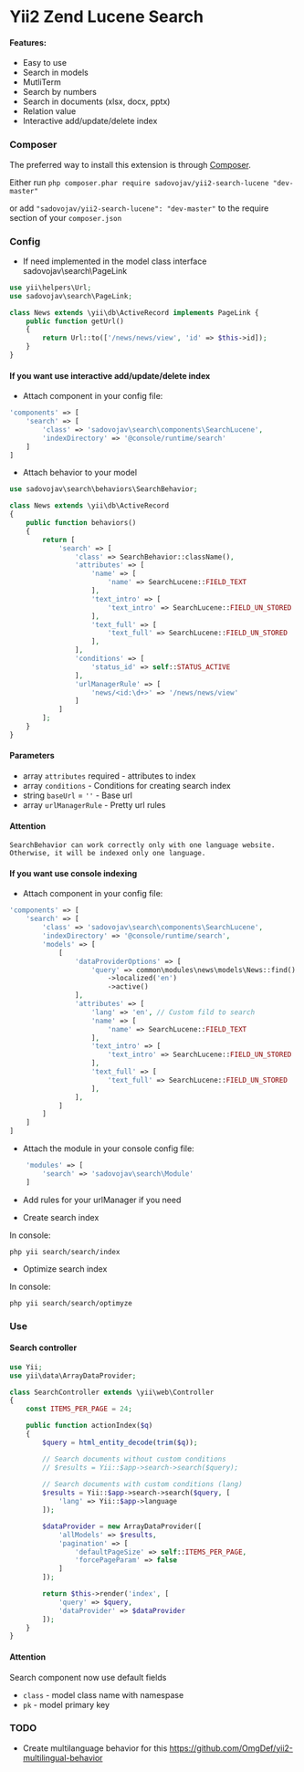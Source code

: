 # Yii2 Zend Lucene Search

#### Features:
- Easy to use
- Search in models
- MutliTerm
- Search by numbers
- Search in documents (xlsx, docx, pptx)
- Relation value
- Interactive add/update/delete index

### Composer

The preferred way to install this extension is through [Composer](http://getcomposer.org/).

Either run ```php composer.phar require sadovojav/yii2-search-lucene "dev-master"```

or add ```"sadovojav/yii2-search-lucene": "dev-master"``` to the require section of your ```composer.json```

### Config

* If need implemented in the model class interface sadovojav\search\PageLink

```php
use yii\helpers\Url;
use sadovojav\search\PageLink;

class News extends \yii\db\ActiveRecord implements PageLink {
    public function getUrl()
    {
        return Url::to(['/news/news/view', 'id' => $this->id]);
    }
}
```

#### If you want use interactive add/update/delete index

* Attach component in your config file:

```php
'components' => [
    'search' => [
        'class' => 'sadovojav\search\components\SearchLucene',
        'indexDirectory' => '@console/runtime/search'
    ]
]
```

* Attach behavior to your model

```php
use sadovojav\search\behaviors\SearchBehavior;

class News extends \yii\db\ActiveRecord
{
    public function behaviors()
    {
        return [
        	'search' => [
                'class' => SearchBehavior::className(),
                'attributes' => [
                    'name' => [
                        'name' => SearchLucene::FIELD_TEXT
                    ],
                    'text_intro' => [
                        'text_intro' => SearchLucene::FIELD_UN_STORED
                    ],
                    'text_full' => [
                        'text_full' => SearchLucene::FIELD_UN_STORED
                    ],
                ],
                'conditions' => [
                    'status_id' => self::STATUS_ACTIVE
                ],
                'urlManagerRule' => [
                    'news/<id:\d+>' => '/news/news/view'
                ]
            ]
        ];
    }
}
```

#### Parameters

- array `attributes` required - attributes to index
- array `conditions` - Conditions for creating search index
- string `baseUrl` = `''` - Base url
- array `urlManagerRule` -  Pretty url rules

#### Attention

```
SearchBehavior can work correctly only with one language website. Otherwise, it will be indexed only one language.
```

#### If you want use console indexing

* Attach component in your config file:

```php
'components' => [
    'search' => [
        'class' => 'sadovojav\search\components\SearchLucene',
        'indexDirectory' => '@console/runtime/search',
        'models' => [
            [
                'dataProviderOptions' => [
                    'query' => common\modules\news\models\News::find()
                        ->localized('en')
                        ->active()
                ],
                'attributes' => [
                    'lang' => 'en', // Custom fild to search
                    'name' => [
                        'name' => SearchLucene::FIELD_TEXT
                    ],
                    'text_intro' => [
                        'text_intro' => SearchLucene::FIELD_UN_STORED
                    ],
                    'text_full' => [
                        'text_full' => SearchLucene::FIELD_UN_STORED
                    ],
                ],
            ]
        ]
    ]
]
```

* Attach the module in your console config file:

```php
    'modules' => [
        'search' => 'sadovojav\search\Module'
    ]
```

* Add rules for your urlManager if you need

* Create search index

In console:

```php yii search/search/index```

* Optimize search index

In console:

```php yii search/search/optimyze```


### Use
#### Search controller

```php
use Yii;
use yii\data\ArrayDataProvider;

class SearchController extends \yii\web\Controller
{
    const ITEMS_PER_PAGE = 24;

    public function actionIndex($q)
    {
        $query = html_entity_decode(trim($q));

        // Search documents without custom conditions
        // $results = Yii::$app->search->search($query);
        
        // Search documents with custom conditions (lang)
        $results = Yii::$app->search->search($query, [
            'lang' => Yii::$app->language
        ]);

        $dataProvider = new ArrayDataProvider([
            'allModels' => $results,
            'pagination' => [
                'defaultPageSize' => self::ITEMS_PER_PAGE,
                'forcePageParam' => false
            ]
        ]);

        return $this->render('index', [
            'query' => $query,
            'dataProvider' => $dataProvider
        ]);
    }
}
```

#### Attention

Search component now use default fields
* ```class``` - model class name with namespase
* ```pk``` - model primary key


### TODO

* Create multilanguage behavior for this https://github.com/OmgDef/yii2-multilingual-behavior